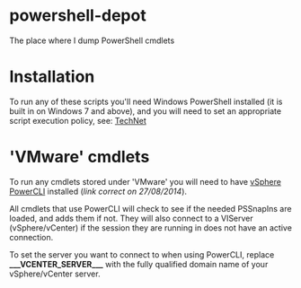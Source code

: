 powershell-depot
================

The place where I dump PowerShell cmdlets

Installation
============

To run any of these scripts you'll need Windows PowerShell installed 
(it is built in on Windows 7 and above), and you will need to set an
appropriate script execution policy, see: 
[TechNet](http://technet.microsoft.com/en-us/library/ee176961.aspx)

'VMware' cmdlets
================

To run any cmdlets stored under 'VMware' you will need to have 
[vSphere PowerCLI](https://my.vmware.com/web/vmware/details?downloadGroup=PCLI550&productId=352) 
installed (_link correct on 27/08/2014_).

All cmdlets that use PowerCLI will check to see if the needed PSSnapIns are 
loaded, and adds them if not. They will also connect to a VIServer 
(vSphere/vCenter) if the session they are running in does not have an active 
connection.

To set the server you want to connect to when using PowerCLI, replace 
**\_\_\_VCENTER\_SERVER\_\_\_** with the fully qualified domain name of your 
vSphere/vCenter server.
